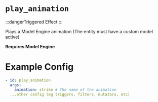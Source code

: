 # `play_animation`
:::dangerTriggered Effect
:::

Plays a Model Engine animation (The entity must have a custom model active)

**Requires Model Engine**

# Example Config
```yaml
- id: play_animation
  args:
    animation: strike # The name of the animation
  ...other config (eg triggers, filters, mutators, etc)
```

